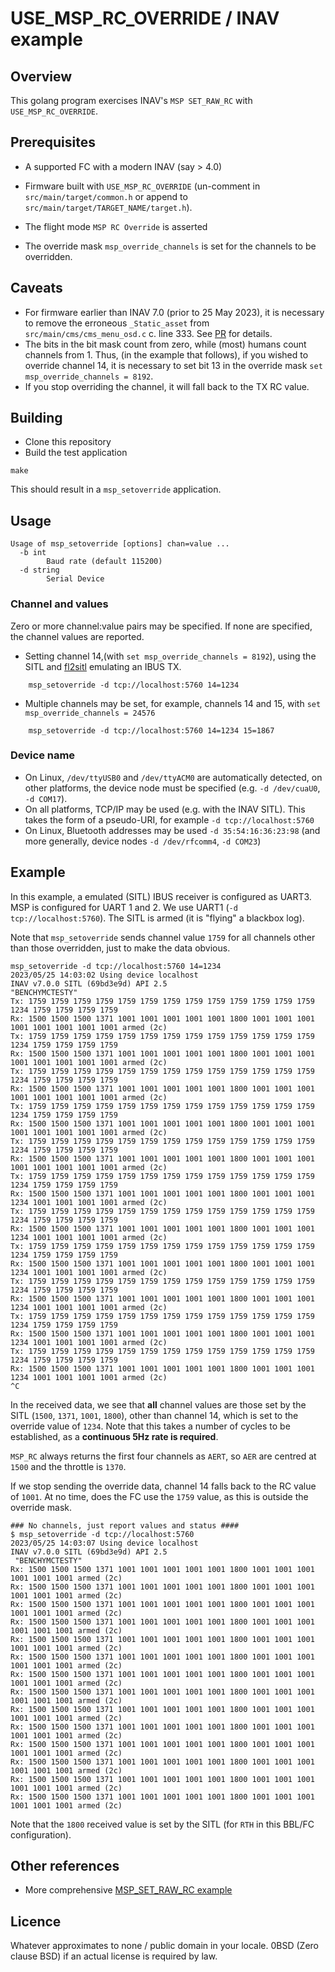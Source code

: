 # USE_MSP_RC_OVERRIDE / INAV example

## Overview

This golang program exercises INAV's  `MSP SET_RAW_RC` with `USE_MSP_RC_OVERRIDE`.

## Prerequisites

* A supported FC with a modern INAV (say > 4.0)
* Firmware built with  `USE_MSP_RC_OVERRIDE` (un-comment in `src/main/target/common.h` or append to `src/main/target/TARGET_NAME/target.h`).

* The flight mode `MSP RC Override` is asserted
* The override mask `msp_override_channels` is set for the channels to be overridden.

## Caveats

* For firmware earlier than INAV 7.0 (prior to 25 May 2023), it is necessary to remove the erroneous `_Static_asset` from `src/main/cms/cms_menu_osd.c` c. line 333. See [PR](https://github.com/iNavFlight/inav/pull/9077) for details.
* The bits in the bit mask count from zero, while (most) humans count channels from 1. Thus, (in the example that follows), if you wished to override channel 14, it is necessary to set bit 13 in the override mask `set msp_override_channels = 8192`.
* If you stop overriding the channel, it will fall back to the TX RC value.

## Building

* Clone this repository
* Build the test application

 ```
 make
 ```

This should result in a `msp_setoverride` application.

## Usage

```
Usage of msp_setoverride [options] chan=value ...
  -b int
    	Baud rate (default 115200)
  -d string
    	Serial Device
```

### Channel and values

Zero or more channel:value pairs may be specified. If none are specified, the channel values are reported.

* Setting channel 14,(with  `set msp_override_channels = 8192`), using the SITL and [fl2sitl](https://github.com/stronnag/bbl2kml/wiki/fl2sitl) emulating an IBUS TX.

```
    msp_setoverride -d tcp://localhost:5760 14=1234
```

* Multiple channels may be set, for example, channels 14 and 15, with  `set msp_override_channels = 24576`

```
    msp_setoverride -d tcp://localhost:5760 14=1234 15=1867
```
### Device name

* On Linux, `/dev/ttyUSB0` and `/dev/ttyACM0` are automatically detected, on other platforms, the device node must be specified (e.g. `-d /dev/cuaU0`, `-d COM17`).
* On all platforms, TCP/IP may be used (e.g. with the INAV SITL). This takes the form of a pseudo-URI, for example `-d tcp://localhost:5760`
* On Linux, Bluetooth addresses may be used `-d 35:54:16:36:23:98` (and more generally, device nodes `-d /dev/rfcomm4`, `-d COM23`)


## Example

In this example, a emulated (SITL) IBUS receiver is configured as UART3. MSP is configured for UART 1 and 2. We use UART1 (`-d tcp://localhost:5760`). The SITL is armed (it is "flying" a blackbox log).

Note that `msp_setoverride` sends channel value `1759` for all channels other than those overridden, just to make the data obvious.

```
msp_setoverride -d tcp://localhost:5760 14=1234
2023/05/25 14:03:02 Using device localhost
INAV v7.0.0 SITL (69bd3e9d) API 2.5
"BENCHYMCTESTY"
Tx: 1759 1759 1759 1759 1759 1759 1759 1759 1759 1759 1759 1759 1759 1234 1759 1759 1759 1759
Rx: 1500 1500 1500 1371 1001 1001 1001 1001 1001 1800 1001 1001 1001 1001 1001 1001 1001 1001 armed (2c)
Tx: 1759 1759 1759 1759 1759 1759 1759 1759 1759 1759 1759 1759 1759 1234 1759 1759 1759 1759
Rx: 1500 1500 1500 1371 1001 1001 1001 1001 1001 1800 1001 1001 1001 1001 1001 1001 1001 1001 armed (2c)
Tx: 1759 1759 1759 1759 1759 1759 1759 1759 1759 1759 1759 1759 1759 1234 1759 1759 1759 1759
Rx: 1500 1500 1500 1371 1001 1001 1001 1001 1001 1800 1001 1001 1001 1001 1001 1001 1001 1001 armed (2c)
Tx: 1759 1759 1759 1759 1759 1759 1759 1759 1759 1759 1759 1759 1759 1234 1759 1759 1759 1759
Rx: 1500 1500 1500 1371 1001 1001 1001 1001 1001 1800 1001 1001 1001 1001 1001 1001 1001 1001 armed (2c)
Tx: 1759 1759 1759 1759 1759 1759 1759 1759 1759 1759 1759 1759 1759 1234 1759 1759 1759 1759
Rx: 1500 1500 1500 1371 1001 1001 1001 1001 1001 1800 1001 1001 1001 1001 1001 1001 1001 1001 armed (2c)
Tx: 1759 1759 1759 1759 1759 1759 1759 1759 1759 1759 1759 1759 1759 1234 1759 1759 1759 1759
Rx: 1500 1500 1500 1371 1001 1001 1001 1001 1001 1800 1001 1001 1001 1234 1001 1001 1001 1001 armed (2c)
Tx: 1759 1759 1759 1759 1759 1759 1759 1759 1759 1759 1759 1759 1759 1234 1759 1759 1759 1759
Rx: 1500 1500 1500 1371 1001 1001 1001 1001 1001 1800 1001 1001 1001 1234 1001 1001 1001 1001 armed (2c)
Tx: 1759 1759 1759 1759 1759 1759 1759 1759 1759 1759 1759 1759 1759 1234 1759 1759 1759 1759
Rx: 1500 1500 1500 1371 1001 1001 1001 1001 1001 1800 1001 1001 1001 1234 1001 1001 1001 1001 armed (2c)
Tx: 1759 1759 1759 1759 1759 1759 1759 1759 1759 1759 1759 1759 1759 1234 1759 1759 1759 1759
Rx: 1500 1500 1500 1371 1001 1001 1001 1001 1001 1800 1001 1001 1001 1234 1001 1001 1001 1001 armed (2c)
Tx: 1759 1759 1759 1759 1759 1759 1759 1759 1759 1759 1759 1759 1759 1234 1759 1759 1759 1759
Rx: 1500 1500 1500 1371 1001 1001 1001 1001 1001 1800 1001 1001 1001 1234 1001 1001 1001 1001 armed (2c)
Tx: 1759 1759 1759 1759 1759 1759 1759 1759 1759 1759 1759 1759 1759 1234 1759 1759 1759 1759
Rx: 1500 1500 1500 1371 1001 1001 1001 1001 1001 1800 1001 1001 1001 1234 1001 1001 1001 1001 armed (2c)
^C
```
In the received data, we see that **all** channel values are those set by the SITL (`1500`, `1371`, `1001`, `1800`), other than channel 14, which is set to the override value of `1234`. Note that this takes a number of cycles to be established, as a **continuous 5Hz rate is required**.

`MSP_RC` always returns the first four channels as `AERT`, so `AER` are centred at `1500` and the throttle is `1370`.

If we stop sending the override data, channel 14 falls back to the RC value of `1001`. At no time, does the FC use the `1759` value, as this is outside the override mask.

```
### No channels, just report values and status ####
$ msp_setoverride -d tcp://localhost:5760
2023/05/25 14:03:07 Using device localhost
INAV v7.0.0 SITL (69bd3e9d) API 2.5
 "BENCHYMCTESTY"
Rx: 1500 1500 1500 1371 1001 1001 1001 1001 1001 1800 1001 1001 1001 1001 1001 1001 armed (2c)
Rx: 1500 1500 1500 1371 1001 1001 1001 1001 1001 1800 1001 1001 1001 1001 1001 1001 armed (2c)
Rx: 1500 1500 1500 1371 1001 1001 1001 1001 1001 1800 1001 1001 1001 1001 1001 1001 armed (2c)
Rx: 1500 1500 1500 1371 1001 1001 1001 1001 1001 1800 1001 1001 1001 1001 1001 1001 armed (2c)
Rx: 1500 1500 1500 1371 1001 1001 1001 1001 1001 1800 1001 1001 1001 1001 1001 1001 armed (2c)
Rx: 1500 1500 1500 1371 1001 1001 1001 1001 1001 1800 1001 1001 1001 1001 1001 1001 armed (2c)
Rx: 1500 1500 1500 1371 1001 1001 1001 1001 1001 1800 1001 1001 1001 1001 1001 1001 armed (2c)
Rx: 1500 1500 1500 1371 1001 1001 1001 1001 1001 1800 1001 1001 1001 1001 1001 1001 armed (2c)
Rx: 1500 1500 1500 1371 1001 1001 1001 1001 1001 1800 1001 1001 1001 1001 1001 1001 armed (2c)
Rx: 1500 1500 1500 1371 1001 1001 1001 1001 1001 1800 1001 1001 1001 1001 1001 1001 armed (2c)
Rx: 1500 1500 1500 1371 1001 1001 1001 1001 1001 1800 1001 1001 1001 1001 1001 1001 armed (2c)
Rx: 1500 1500 1500 1371 1001 1001 1001 1001 1001 1800 1001 1001 1001 1001 1001 1001 armed (2c)
Rx: 1500 1500 1500 1371 1001 1001 1001 1001 1001 1800 1001 1001 1001 1001 1001 1001 armed (2c)
Rx: 1500 1500 1500 1371 1001 1001 1001 1001 1001 1800 1001 1001 1001 1001 1001 1001 armed (2c)
```

Note that the `1800` received value is set by the SITL (for `RTH` in this BBL/FC configuration).

## Other references

* More comprehensive [MSP_SET_RAW_RC example](https://github.com/stronnag/msp_set_rx)

## Licence

Whatever approximates to none / public domain in your locale. 0BSD (Zero clause BSD)  if an actual license is required by law.
